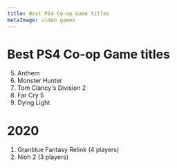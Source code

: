 ```yaml
---
title: Best PS4 Co-op Game titles
metaImage: video games
---
```


# Best PS4 Co-op Game titles

5. Anthem
4. Monster Hunter
3. Tom Clancy's Division 2
2. Far Cry 5
1. Dying Light

# 2020

1. Granblue Fantasy Relink (4 players)
2. Nioh 2 (3 players)
